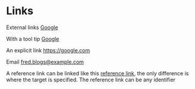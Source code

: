 # Links

External links [Google](https://google.com)

With a tool tip [Google](https://google.com "A search engine")

An explicit link <https://google.com>

Email <fred.blogs@example.com>

A reference link can be linked like this [reference link][1], the only difference is where the target is specified. The reference link can be any identifier

[1]: https://google.com
